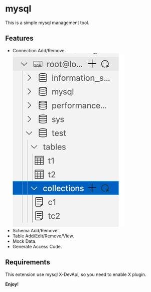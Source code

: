 # mysql

This is a simple mysql management tool.

## Features

- Connection Add/Remove.
  ![image](./images/readme/connection.png)
- Schema Add/Remove.
- Table Add/Edit/Remove/View.
- Mock Data.
- Generate Access Code.

## Requirements

This extension use mysql X-DevApi, so you need to enable X plugin.

**Enjoy!**
